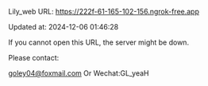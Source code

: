 Lily_web URL: https://222f-61-165-102-156.ngrok-free.app

Updated at: 2024-12-06 01:46:28

If you cannot open this URL, the server might be down.

Please contact: 

goley04@foxmail.com Or Wechat:GL_yeaH
